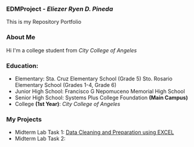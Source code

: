 ### EDMProject - _Eliezer Ryen D. Pineda_
This is my Repository Portfolio
### About Me
Hi I'm a college student from _City College of Angeles_
### Education:
- Elementary: Sta. Cruz Elementary School (Grade 5)
              Sto. Rosario Elementary School (Grades 1-4, Grade 6)
- Junior High School: Francisco G Nepomuceno Memorial High School
- Senior High School: Systems Plus College Foundation **(Main Campus)**
- College **(1st Year)**: _City College of Angeles_
### My Projects
- Midterm Lab Task 1: [Data Cleaning and Preparation using EXCEL](https://github.com/ryyyysoul/EDMPortfolio/tree/main/Midterm%20Task%201)
- Midterm Lab Task 2:
